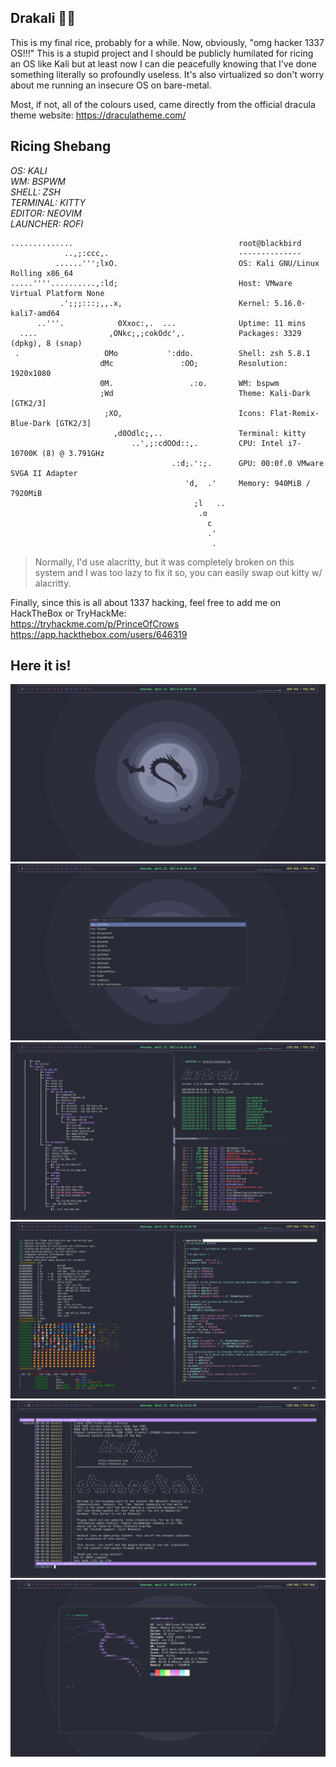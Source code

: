 ## Drakali 🧛🐲
This is my final rice, probably for a while. Now, obviously, "omg hacker 1337 OS!!!" 
This is a stupid project and I should be publicly humilated for ricing an OS like Kali but at least now I can die peacefully knowing that I've done something literally so profoundly useless. It's also virtualized so don't worry about me running an insecure OS on bare-metal. 

Most, if not, all of the colours used, came directly from the official dracula theme website:
https://draculatheme.com/

## Ricing Shebang
*OS: KALI*</br>
*WM: BSPWM*</br>
*SHELL: ZSH*</br>
*TERMINAL: KITTY*</br> 
*EDITOR: NEOVIM*</br>
*LAUNCHER: ROFI*</br>

```
..............                                     root@blackbird
            ..,;:ccc,.                             --------------
          ......''';lxO.                           OS: Kali GNU/Linux Rolling x86_64
.....''''..........,:ld;                           Host: VMware Virtual Platform None
           .';;;:::;,,.x,                          Kernel: 5.16.0-kali7-amd64
      ..'''.            0Xxoc:,.  ...              Uptime: 11 mins
  ....                ,ONkc;,;cokOdc',.            Packages: 3329 (dpkg), 8 (snap)
 .                   OMo           ':ddo.          Shell: zsh 5.8.1
                    dMc               :OO;         Resolution: 1920x1080
                    0M.                 .:o.       WM: bspwm
                    ;Wd                            Theme: Kali-Dark [GTK2/3]
                     ;XO,                          Icons: Flat-Remix-Blue-Dark [GTK2/3]
                       ,d0Odlc;,..                 Terminal: kitty
                           ..',;:cdOOd::,.         CPU: Intel i7-10700K (8) @ 3.791GHz
                                    .:d;.':;.      GPU: 00:0f.0 VMware SVGA II Adapter
                                       'd,  .'     Memory: 940MiB / 7920MiB
                                         ;l   ..
                                          .o
                                            c
                                            .'
                                             .
```
>Normally, I'd use alacritty, but it was completely broken on this system and I was too lazy to fix it so, you can easily swap out kitty w/ alacritty.</br>

Finally, since this is all about 1337 hacking, feel free to add me on HackTheBox or TryHackMe:</br>
https://tryhackme.com/p/PrinceOfCrows
https://app.hackthebox.com/users/646319

## Here it is!
![alt text](/screenshots/bare.png)
![alt text](/screenshots/rofi.png)
![alt text](/screenshots/ad.png)
![alt text](/screenshots/binexp.png)
![alt text](/screenshots/irc.png)
![alt text](/screenshots/neofetch.png)
